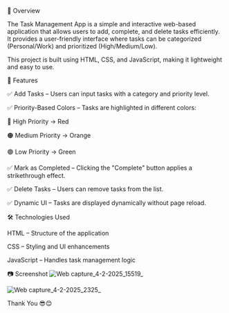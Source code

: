 
📌 Overview

The Task Management App is a simple and interactive web-based application that allows users to add, complete, and delete tasks efficiently. It provides a user-friendly interface where tasks can be categorized (Personal/Work) and prioritized (High/Medium/Low).

This project is built using HTML, CSS, and JavaScript, making it lightweight and easy to use.




🎯 Features


✅ Add Tasks – Users can input tasks with a category and priority level.


✅ Priority-Based Colors – Tasks are highlighted in different colors:


🔴 High Priority → Red

🟠 Medium Priority → Orange

🟢 Low Priority → Green

✅ Mark as Completed – Clicking the "Complete" button applies a strikethrough effect.

✅ Delete Tasks – Users can remove tasks from the list.

✅ Dynamic UI – Tasks are displayed dynamically without page reload.










🛠️ Technologies Used


HTML – Structure of the application


CSS – Styling and UI enhancements



JavaScript – Handles task management logic



📷 Screenshot
![Web capture_4-2-2025_15519_](https://github.com/user-attachments/assets/73695b31-54b8-4ea9-abd0-ed1740c50f52)


![Web capture_4-2-2025_2325_](https://github.com/user-attachments/assets/6ef8b972-d220-4f7b-a88d-da87ec2a424a)





Thank You 😎😊

